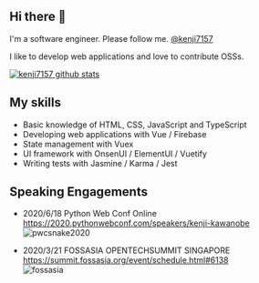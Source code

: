 ## Hi there 👋

I'm a software engineer. Please follow me. [@kenji7157](https://twitter.com/kenji7157)

I like to develop web applications and love to contribute OSSs.

[![kenji7157 github stats](https://github-readme-stats.vercel.app/api?username=kenji7157&show_icons=true&count_private=true)](https://github.com/anuraghazra/github-readme-stats)

## My skills
- Basic knowledge of HTML, CSS, JavaScript and TypeScript
- Developing web applications with Vue / Firebase
- State management with Vuex
- UI framework with OnsenUI / ElementUI / Vuetify
- Writing tests with Jasmine / Karma / Jest

## Speaking Engagements
- 2020/6/18 Python Web Conf Online  
https://2020.pythonwebconf.com/speakers/kenji-kawanobe  
![pwcsnake2020](https://user-images.githubusercontent.com/18192657/98086057-8e4f1180-1ec1-11eb-9a1c-b077dcce1853.png)

- 2020/3/21 FOSSASIA OPENTECHSUMMIT SINGAPORE  
https://summit.fossasia.org/event/schedule.html#6138  
![fossasia](https://user-images.githubusercontent.com/18192657/98086192-bf2f4680-1ec1-11eb-9053-1269193ea72b.png)


<!--
**kenji7157/kenji7157** is a ✨ _special_ ✨ repository because its `README.md` (this file) appears on your GitHub profile.

Here are some ideas to get you started:

- 🔭 I’m currently working on ...
- 🌱 I’m currently learning ...
- 👯 I’m looking to collaborate on ...
- 🤔 I’m looking for help with ...
- 💬 Ask me about ...
- 📫 How to reach me: ...
- 😄 Pronouns: ...
- ⚡ Fun fact: ...
-->
